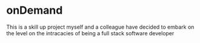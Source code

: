 # onDemand
This is a skill up project myself and a colleague have decided to embark on the level on the intracacies of being a full stack software developer

